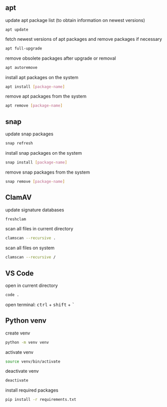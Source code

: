 ## apt
update apt package list (to obtain information on newest versions)
```console
apt update
```
fetch newest versions of apt packages and remove packages if necessary
```bash
apt full-upgrade
```
remove obsolete packages after upgrade or removal
```bash
apt autoremove
```
install apt packages on the system
```bash
apt install [package-name]
```
remove apt packages from the system
```bash
apt remove [package-name]
```
## snap
update snap packages
```bash
snap refresh
```
install snap packages on the system
```bash
snap install [package-name]
```
remove snap packages from the system
```bash
snap remove [package-name]
```
## ClamAV
update signature databases
```bash
freshclam
```
scan all files in current directory
```bash
clamscan --recursive .
```
scan all files on system
```bash
clamscan --recursive /
```
## VS Code
open in current directory
```bash
code .
```
open terminal: <kbd>ctrl</kbd> + <kbd>shift</kbd> + <kbd>`</kbd>
## Python venv
create venv
```bash
python -m venv venv
```
activate venv
```bash
source venv/bin/activate
```
deactivate venv
```bash
deactivate
```
install required packages
```bash
pip install -r requirements.txt
```